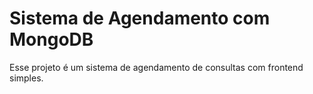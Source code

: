 # Sistema de Agendamento com MongoDB

Esse projeto é um sistema de agendamento de consultas com frontend simples.
